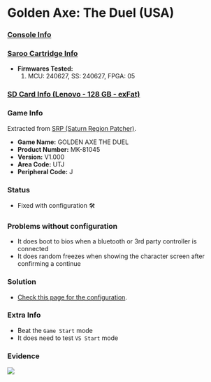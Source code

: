 # Golden Axe: The Duel (USA)

### [Console Info](../../../../../Info/Consoles/VA13/README.md)

### [Saroo Cartridge Info](../../../../../Info/Cartridges/RetroGameParadiseStore/1.32F/README.md)

- <b>Firmwares Tested:</b>
  1. MCU: 240627, SS: 240627, FPGA: 05

### [SD Card Info (Lenovo - 128 GB - exFat)](../../../../../Info/SdCards/Lenovo/128GB/exfat/README.md)

### Game Info

Extracted from [SRP (Saturn Region Patcher)](https://segaxtreme.net/resources/saturn-region-patcher.81/download).

- <b>Game Name:</b> GOLDEN AXE THE DUEL
- <b>Product Number:</b> MK-81045
- <b>Version:</b> V1.000
- <b>Area Code:</b> UTJ
- <b>Peripheral Code:</b> J

### Status

- Fixed with configuration :hammer_and_wrench:

### Problems without configuration

- It does boot to bios when a bluetooth or 3rd party controller is connected
- It does random freezes when showing the character screen after confirming a continue

### Solution

- [Check this page for the configuration](https://github.com/williamdsw/saroo-configuration-list/blob/master/Regions/Retails/USA/MK-81045/README.md).

### Extra Info

- Beat the `Game Start` mode
- It does need to test `VS Start` mode

### Evidence

[![](https://img.youtube.com/vi/aw9GeTj0ZFk/0.jpg)](https://www.youtube.com/watch?v=aw9GeTj0ZFk)
